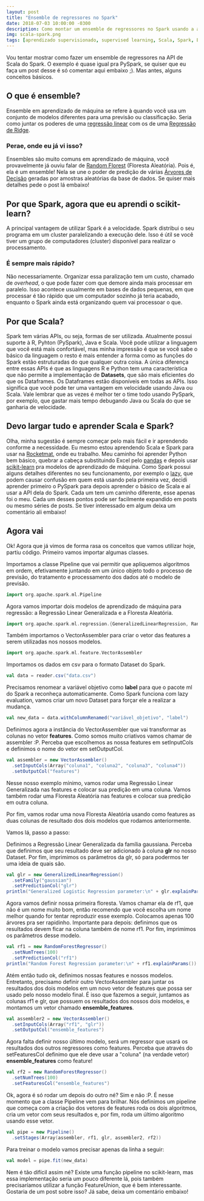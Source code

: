 ```yaml
---
layout: post
title: "Ensemble de regressores no Spark"
date: 2018-07-03 10:00:00 -0300
description: Como montar um ensemble de regressores no Spark usando a api do Scala.
img: scala-spark.png
tags: [aprendizado supervisionado, supervised learning, Scala, Spark, Ensemble]
---
```


Vou tentar mostrar como fazer um ensemble de regressores na API de Scala do Spark. O exemplo é quase igual pra PySpark, se quiser que eu faça um post desse é só comentar aqui embaixo ;). Mas antes, alguns conceitos básicos.

## O que é ensemble?

Ensemble em aprendizado de máquina se refere à quando você usa um conjunto de modelos diferentes para uma previsão ou classificação. Seria como juntar os poderes de uma [regressão linear](http://scikit-learn.org/stable/modules/generated/sklearn.linear_model.LinearRegression.html) com os de uma [Regressão de Ridge](http://scikit-learn.org/stable/modules/generated/sklearn.linear_model.Ridge.html).

### Perae, onde eu já vi isso?

Ensembles são muito comuns em aprendizado de máquina, você provavelmente já ouviu falar de [Random Florest](http://scikit-learn.org/stable/modules/generated/sklearn.ensemble.RandomForestRegressor.html) (Floresta Aleatória). Pois é, ela é um ensemble! Nela se une o poder de predição de várias [Árvores de Decisão](http://scikit-learn.org/stable/modules/generated/sklearn.tree.DecisionTreeRegressor.html) geradas por amostras aleatórias da base de dados. Se quiser mais detalhes pede o post lá embaixo!

## Por que Spark, agora que eu aprendi o scikit-learn?

A principal vantagem de utilizar Spark é a velocidade. Spark distribui o seu programa em um cluster paralelizando a execução dele. Isso é útil se você tiver um grupo de computadores (cluster) disponível para realizar o processamento. 

### É sempre mais rápido?

Não necessariamente. Organizar essa paralização tem um custo, chamado de *overhead*, o que pode fazer com que demore ainda mais processar em paralelo. Isso acontece usualmente em bases de dados pequenas, em que processar é tão rápido que um computador sozinho já teria acabado, enquanto o Spark ainda está organizando quem vai processoar o que.

## Por que Scala?

Spark tem várias APIs, ou seja, formas de ser utilizada. Atualmente possui suporte à R, Pyhton (PySpark), Java e Scala. Você pode utilizar a linguagem que você está mais confortável, mas minha impressão é que se você sabe o básico da linguagem o resto é mais entender a forma como as funções do Spark estão estruturadas do que qualquer outra coisa. A única diferença entre essas APIs é que as linguagens R e Python tem uma característica que não permite a implementação de **Datasets**, que são mais eficientes do que os Dataframes. Os Dataframes estão disponíveis em todas as APIs. Isso significa que você pode ter uma vantagem em velocidade usando Java ou Scala. Vale lembrar que as vezes é melhor ter o time todo usando PySpark, por exemplo, que gastar mais tempo debugando Java ou Scala do que se ganharia de velocidade.

## Devo largar tudo e aprender Scala e Spark?

Olha, minha sugestão é sempre começar pelo mais fácil e ir aprendendo conforme a necessidade. Eu mesmo estou aprendendo Scala e Spark para usar na [Rocketmat](http://rocketmat.com/), onde eu trabalho. Meu caminho foi aprender Python bem básico, quebrar a cabeça substituindo Excel pelo [pandas](https://pandas.pydata.org/) e depois usar [scikit-learn](http://scikit-learn.org/stable/index.html) pra modelos de aprendizado de máquina. Como Spark possui alguns detalhes diferentes no seu funcionamento, por exemplo o [lazy](https://en.wikipedia.org/wiki/Lazy_evaluation), que podem causar confusão em quem está usando pela primeira vez, decidi aprender primeiro o PySpark para depois aprender o básico de Scala e aí usar a API dela do Spark. Cada um tem um caminho diferente, esse apenas foi o meu. Cada um desses pontos pode ser facilmente expandido em posts ou mesmo séries de posts. Se tiver interessado em algum deixa um comentário ali embaixo!

## Agora vai

Ok! Agora que já vimos de forma rasa os conceitos que vamos utilizar hoje, partiu código. Primeiro vamos importar algumas classes.

Importamos a classe Pipeline que vai permitir que apliquemos algoritmos em ordem, efetivamente juntando em um único objeto todo o processo de previsão, do tratamento e processamento dos dados até o modelo de previsão.
```scala
import org.apache.spark.ml.Pipeline
```
Agora vamos importar dois modelos de aprendizado de máquina para regressão: a Regressão Linear Generalizada e a Floresta Aleatória.
```scala
import org.apache.spark.ml.regression.{GeneralizedLinearRegression, RandomForestRegressor}
```
Também importamos o VectorAssembler para criar o vetor das features a serem utilizadas nos nossos modelos.
```scala
import org.apache.spark.ml.feature.VectorAssembler
```
Importamos os dados em csv para o formato Dataset do Spark.
```scala
val data = reader.csv("data.csv")
```
Precisamos renomear a variável objetivo como **label** para que o pacote ml do Spark a reconheça automaticamente. Como Spark funciona com lazy evaluation, vamos criar um novo Dataset para forçar ele a realizar a mudança.
```scala
val new_data = data.withColumnRenamed("variável_objetivo", "label")
```
Definimos agora a instância do VectorAssembler que vai transformar as colunas no vetor **features**. Como somos muito criativos vamos chamar de assembler :P. Perceba que escolhemos as nossa features em setInputCols e definimos o nome do vetor em setOutputCol.
```scala
val assembler = new VectorAssembler()
  .setInputCols(Array("coluna1", "coluna2", "coluna3", "coluna4"))
  .setOutputCol("features")
```
Nesse nosso exemplo mínimo, vamos rodar uma Regressão Linear Generalizada nas features e colocar sua predição em uma coluna. Vamos também rodar uma Floresta Aleatória nas features e colocar sua predição em outra coluna.

Por fim, vamos rodar uma nova Floresta Aleatória usando como features as duas colunas de resultado dos dois modelos que rodamos anteriormente.

Vamos lá, passo a passo:

Definimos a Regressão Linear Generalizada da família gaussiana. Perceba que definimos que seu resultado deve ser adicionado à coluna **glr** no nosso Dataset. Por fim, imprimimos os parâmetros da glr, só para podermos ter uma ideia de quais são.
```scala
val glr = new GeneralizedLinearRegression()
  .setFamily("gaussian")
  .setPredictionCol("glr")
println("Generalized Logistic Regression parameter:\n" + glr.explainParams())
```
Agora vamos definir nossa primeira floresta. Vamos chamar ela de rf1, que não é um nome muito bom, então recomendo que você escolha um nome melhor quando for tentar reproduzir esse exemplo. Colocamos apenas 100 árvores pra ser rapidinho. Importante para depois: definimos que os resultados devem ficar na coluna também de nome rf1. Por fim, imprimimos os parâmetros desse modelo.
```scala
val rf1 = new RandomForestRegressor()
  .setNumTrees(100)
  .setPredictionCol("rf1")
println("Random Forest Regression parameter:\n" + rf1.explainParams())
```
Atém então tudo ok, definimos nossas features e nossos modelos. Entretanto, precisamo definir outro VectorAssembler para juntar os resultados dos dois modelos em um novo vetor de features que possa ser usado pelo nosso modelo final. É isso que fazemos a seguir, juntamos as colunas rf1 e glr, que possuem os resultados dos nossos dois modelos, e montamos um vetor chamado **ensemble\_features**.
```scala
val assembler2 = new VectorAssembler()
  .setInputCols(Array("rf1", "glr"))
  .setOutputCol("ensemble_features")
```
Agora falta definir nosso último modelo, será um regressor que usará os resultados dos outros regressores como features. Perceba que através do setFeaturesCol definimo que ele deve usar a "coluna" (na verdade vetor) **ensemble\_features** como feature!
```scala
val rf2 = new RandomForestRegressor()
  .setNumTrees(100)
  .setFeaturesCol("ensemble_features")
```
Ok, agora é só rodar um depois do outro né? Sim e não :P. É nesse momento que a classe Pipeline vem para brilhar. Nós definimos um pipeline que começa com a criação dos vetores de features roda os dois algoritmos, cria um vetor com seus resultados e, por fim, roda um último algoritmo usando esse vetor.
```scala
val pipe = new Pipeline()
  .setStages(Array(assembler, rf1, glr, assembler2, rf2))
```
Para treinar o modelo vamos precisar apenas da linha a seguir:
```scala
val model = pipe.fit(new_data)
```
Nem é tão difícil assim né? Existe uma função pipeline no scikit-learn, mas essa implementação seria um pouco diferente lá, pois também precisaríamos utilizar a função FeatureUnion, que é bem interessante. Gostaria de um post sobre isso? Já sabe, deixa um comentário embaixo!